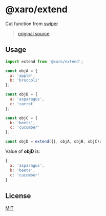 # @xaro/extend

Cut function from [swiper](https://github.com/nolimits4web/swiper)
> [original source](https://github.com/nolimits4web/swiper/blob/master/src/utils/utils.js#L75)

## Usage
```js
import extend from '@xaro/extend';

const objA = {
  a: 'apple',
  b: 'broccoli'
};

const objB = {
  a: 'asparagus',
  c: 'carrot'
};

const objC = {
  b: 'beets',
  c: 'cucumber'
};

const objD = extend({}, objA, objB, objC);
```
Value of **objD** is:
```js
{
  a: 'asparagus',
  b: 'beets',
  c: 'cucumber'
}
```

## License
[MIT](LICENSE)